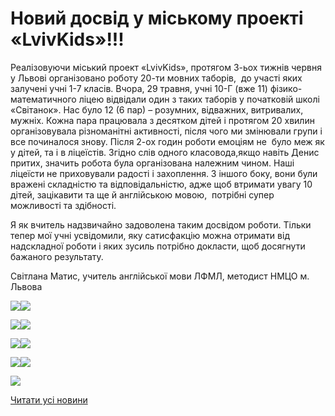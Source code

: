 # Новий досвід у міському проекті &#171;LvivKids&#187;!!!

Реалізовуючи міський проект «LvivKids», протягом 3-ьох тижнів червня у Львові організовано роботу 20-ти мовних таборів,  до участі яких залучені учні 1-7 класів. Вчора, 29 травня, учні 10-Г (вже 11) фізико-математичного ліцею відвідали один з таких таборів у початковій школі «Світанок». Нас було 12 (6 пар) – розумних, відважних, витривалих, мужніх. Кожна пара працювала з десятком дітей і протягом 20 хвилин організовувала різноманітні активності, після чого ми змінювали групи і все починалося знову. Після 2-ох годин роботи емоціям не  було меж як у дітей, та і в ліцеїстів. Згідно слів одного класовода,якщо навіть Денис  притих, значить робота була організована належним чином. Наші ліцеїсти не приховували радості і захоплення. З іншого боку, вони були вражені складністю та відповідальністю, адже щоб втримати увагу 10 дітей, зацікавити та ще й англійською мовою,  потрібні супер можливості та здібності.

Я як вчитель надзвичайно задоволена таким досвідом роботи. Тільки тепер мої учні усвідомили, яку сатисфакцію можна отримати від надскладної роботи і яких зусиль потрібно докласти, щоб досягнути бажаного результату.

Світлана Матис, учитель англійської мови ЛФМЛ, методист НМЦО м. Львова

![](/images/blog/новий-досвід-у-міському-проекті-lvivkids/33901247_1630298063755638_1804821424729227264_n.jpg)![](/images/blog/новий-досвід-у-міському-проекті-lvivkids/33942309_1630298087088969_8351784170174808064_n.jpg)

![](/images/blog/новий-досвід-у-міському-проекті-lvivkids/33943798_1630299410422170_3028376982233546752_n.jpg)![](/images/blog/новий-досвід-у-міському-проекті-lvivkids/33963818_1630298200422291_7574361047688019968_n.jpg)

![](/images/blog/новий-досвід-у-міському-проекті-lvivkids/33965070_1630298593755585_162935373989675008_n.jpg)![](/images/blog/новий-досвід-у-міському-проекті-lvivkids/33986786_1630298660422245_8927792348889350144_n.jpg)

![](/images/blog/новий-досвід-у-міському-проекті-lvivkids/34031539_1630299367088841_6370025559027613696_n.jpg)![](/images/blog/новий-досвід-у-міському-проекті-lvivkids/34047826_1630299457088832_5028114524050292736_n.jpg)

![](/images/blog/новий-досвід-у-міському-проекті-lvivkids/34063849_1630298153755629_1652814096808017920_n.jpg)

[Читати усі новини](/news)
